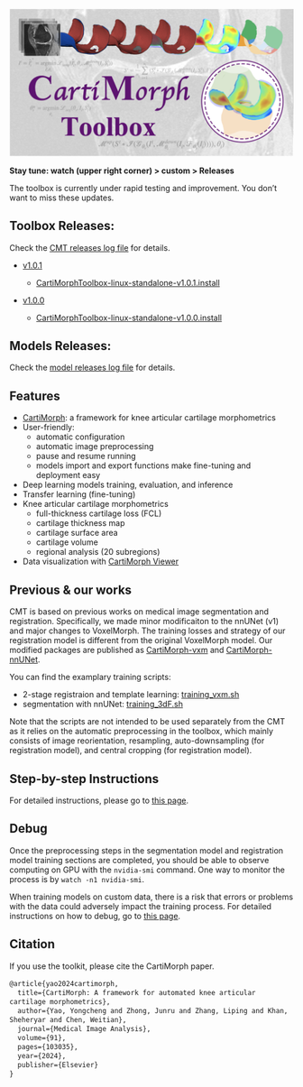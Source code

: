 

![aboutCMT](README.assets/aboutCMT.png)

**Stay tune: watch (upper right corner) > custom > Releases**

The toolbox is currently under rapid testing and improvement. You don’t want to miss these updates.

## Toolbox Releases:

Check the [CMT releases log file](https://github.com/YongchengYAO/CartiMorph-Toolbox/blob/main/Documents/CMT_releases.md) for details.

- [v1.0.1](https://github.com/YongchengYAO/CartiMorph-Toolbox/releases/tag/v1.0.1)
  - [CartiMorphToolbox-linux-standalone-v1.0.1.install](https://github.com/YongchengYAO/CartiMorph-Toolbox/releases/download/v1.0.1/CartiMorphToolbox-linux-standalone-v1.0.1.install)

- [v1.0.0](https://github.com/YongchengYAO/CartiMorph-Toolbox/releases/tag/v1.0.0)
  - [CartiMorphToolbox-linux-standalone-v1.0.0.install](https://github.com/YongchengYAO/CartiMorph-Toolbox/releases/download/v1.0.0/CartiMorphToolbox-linux-standalone-v1.0.0.install)

## Models Releases:

Check the [model releases log file](https://github.com/YongchengYAO/CartiMorph-Toolbox/blob/main/Models/model_releases.md) for details.

## Features

- [CartiMorph](https://github.com/YongchengYAO/CartiMorph): a framework for knee articular cartilage morphometrics
- User-friendly: 
  - automatic configuration
  - automatic image preprocessing 
  - pause and resume running
  - models import and export functions make fine-tuning and deployment easy
- Deep learning models training, evaluation, and inference
- Transfer learning (fine-tuning)
- Knee articular cartilage morphometrics
  - full-thickness cartilage loss (FCL)
  - cartilage thickness map
  - cartilage surface area
  - cartilage volume
  - regional analysis (20 subregions)
- Data visualization with [CartiMorph Viewer](https://github.com/YongchengYAO/CartiMorph-Viewer)

## Previous & our works

CMT is based on previous works on medical image segmentation and registration. Specifically, we made minor modificaiton to the nnUNet (v1) and major changes to VoxelMorph. The training losses and strategy of our registration model is different from the original VoxelMorph model. Our modified packages are published as [CartiMorph-vxm](https://github.com/YongchengYAO/CartiMorph-vxm#cartimorph-vxm) and [CartiMorph-nnUNet](https://github.com/YongchengYAO/CartiMorph-nnUNet#cartimorph-nnunet).

You can find the examplary training scripts:

- 2-stage registraion and template learning: [training_vxm.sh](https://github.com/YongchengYAO/CartiMorph-Toolbox/blob/main/Scripts/regModel/training_vxm.sh)
- segmentation with nnUNet: [training_3dF.sh](https://github.com/YongchengYAO/CartiMorph-Toolbox/blob/main/Scripts/segModel/training_3dF.sh)

Note that the scripts are not intended to be used separately from the CMT as it relies on the automatic preprocessing in the toolbox, which mainly consists of image reorientation, resampling, auto-downsampling (for registration model), and central cropping (for registration model).

## Step-by-step Instructions

For detailed instructions, please go to [this page](https://github.com/YongchengYAO/CartiMorph-Toolbox/blob/main/Documents/instructions.md).

## Debug

Once the preprocessing steps in the segmentation model and registration model training sections are completed, you should be able to observe computing on GPU with the `nvidia-smi` command. One way to monitor the process is by `watch -n1 nvidia-smi`.

When training models on custom data, there is a risk that errors or problems with the data could adversely impact the training process. For detailed instructions on how to debug, go to [this page](https://github.com/YongchengYAO/CartiMorph-Toolbox/blob/main/Documents/debug.md).

## Citation

If you use the toolkit, please cite the CartiMorph paper.

```
@article{yao2024cartimorph,
  title={CartiMorph: A framework for automated knee articular cartilage morphometrics},
  author={Yao, Yongcheng and Zhong, Junru and Zhang, Liping and Khan, Sheheryar and Chen, Weitian},
  journal={Medical Image Analysis},
  volume={91},
  pages={103035},
  year={2024},
  publisher={Elsevier}
}
```

